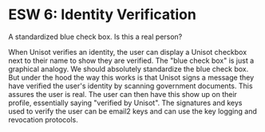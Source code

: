 ESW 6: Identity Verification
===========================

A standardized blue check box. Is this a real person?

When Unisot verifies an identity, the user can display a Unisot checkbox next to
their name to show they are verified. The "blue check box" is just a graphical
analogy. We should absolutely standardize the blue check box. But under the hood
the way this works is that Unisot signs a message they have verified the user's
identity by scanning government documents. This assures the user is real. The
user can then have this show up on their profile, essentially saying "verified
by Unisot". The signatures and keys used to verify the user can be email2 keys
and can use the key logging and revocation protocols.
